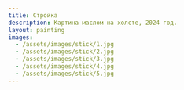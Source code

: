 ```yaml
---
title: Стройка
description: Картина маслом на холсте, 2024 год.
layout: painting
images:
  - /assets/images/stick/1.jpg
  - /assets/images/stick/2.jpg
  - /assets/images/stick/3.jpg
  - /assets/images/stick/4.jpg
  - /assets/images/stick/5.jpg
---
```

